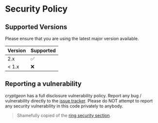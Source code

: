 # Security Policy

## Supported Versions

Please ensure that you are using the latest major version available.

| Version | Supported |
| ------- | --------- |
| 2.x     | ✅        |
| < 1.x   | ❌        |

## Reporting a vulnerability

_cryptgeon_ has a full disclosure vulnerability policy.
Report any bug / vulnerability directly to the [issue tracker](https://github.com/cupcakearmy/cryptgeon/issues).
Please do NOT attempt to report any security vulnerability in this code privately to anybody.

> Shamefully copied of the [ring security section](https://github.com/briansmith/ring#bug-reporting).
